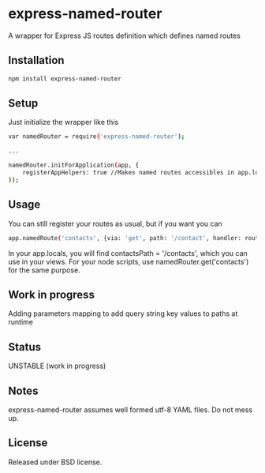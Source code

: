 express-named-router
====================

A wrapper for Express JS routes definition which defines named routes

Installation
--------------

```sh
npm install express-named-router
```

Setup
--------------
Just initialize the wrapper like this

```sh
var namedRouter = require('express-named-router');

...

namedRouter.initForApplication(app, {
    registerAppHelpers: true //Makes named routes accessibles in app.locals
));
```

Usage
------------
You can still register your routes as usual, but if you want you can

```sh
app.namedRoute('contacts', {via: 'get', path: '/contact', handler: routes.contact.index, middlewares: []});
```

In your app.locals, you will find contactsPath = '/contacts', which you can use in your views. For your node scripts, use namedRouter.get('contacts') for the same purpose.

Work in progress
-----
Adding parameters mapping to add query string key values to paths at runtime

Status
---
UNSTABLE (work in progress)

Notes
-------------
express-named-router assumes well formed utf-8 YAML files. Do not mess up.

License
-----------------
Released under BSD license.